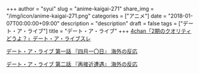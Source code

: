 +++
author = "syui"
slug = "anime-kaigai-271"
share_img = "/img/icon/anime-kaigai-271.png"
categories = ["アニメ"]
date = "2018-01-07T00:00:00+09:00"
description = "description"
draft = false
tags = ["デート・ア・ライブ"]
title = "デート・ア・ライブ"
+++
<a href="http://4chansokuhou.blog.fc2.com/blog-entry-117.html" rel="nofollow" target="_blank" title="4chan「2期のクオリティどうよ？」デート・ア・ライブスレ">4chan「2期のクオリティどうよ？」デート・ア・ライブスレ</a>

<a href="http://kanagt.blog.fc2.com/blog-entry-33.html" rel="nofollow" target="_blank" title="デート・ア・ライブ 第一話 『四月一〇日』 海外の反応">デート・ア・ライブ 第一話 『四月一〇日』 海外の反応</a>

<a href="http://kanagt.blog.fc2.com/blog-entry-36.html" rel="nofollow" target="_blank" title="デート・ア・ライブ 第二話 『再接近遭遇』 海外の反応">デート・ア・ライブ 第二話 『再接近遭遇』 海外の反応</a>
